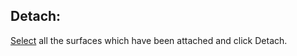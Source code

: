 ## Detach:

[Select](../basic-function/#select) all the surfaces which have been attached and click Detach.